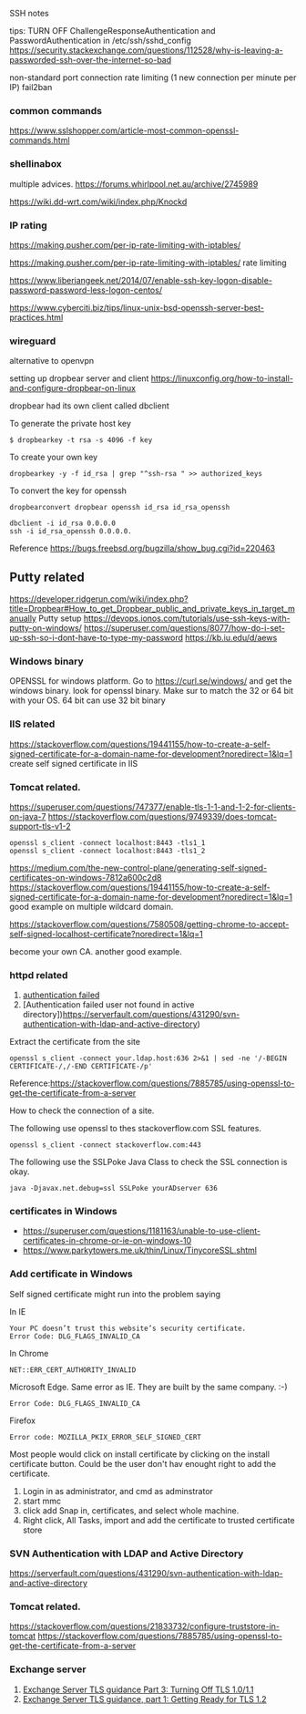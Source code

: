 SSH notes

tips:
TURN OFF ChallengeResponseAuthentication and PasswordAuthentication in /etc/ssh/sshd_config
https://security.stackexchange.com/questions/112528/why-is-leaving-a-passworded-ssh-over-the-internet-so-bad

non-standard port
connection rate limiting (1 new connection per minute per IP)
fail2ban

### common commands
https://www.sslshopper.com/article-most-common-openssl-commands.html

### shellinabox

multiple advices.
https://forums.whirlpool.net.au/archive/2745989

https://wiki.dd-wrt.com/wiki/index.php/Knockd

### IP rating
https://making.pusher.com/per-ip-rate-limiting-with-iptables/

https://making.pusher.com/per-ip-rate-limiting-with-iptables/ rate limiting

https://www.liberiangeek.net/2014/07/enable-ssh-key-logon-disable-password-password-less-logon-centos/

https://www.cyberciti.biz/tips/linux-unix-bsd-openssh-server-best-practices.html




### wireguard 
alternative to openvpn


setting up dropbear server and client
https://linuxconfig.org/how-to-install-and-configure-dropbear-on-linux



dropbear had its own client called dbclient

To generate the private host key
```
$ dropbearkey -t rsa -s 4096 -f key
```
To create your own key
```
dropbearkey -y -f id_rsa | grep "^ssh-rsa " >> authorized_keys
```

To convert the key for openssh
```
dropbearconvert dropbear openssh id_rsa id_rsa_openssh
```

```
dbclient -i id_rsa 0.0.0.0
ssh -i id_rsa_openssh 0.0.0.0.
```
Reference
https://bugs.freebsd.org/bugzilla/show_bug.cgi?id=220463



## Putty related

https://developer.ridgerun.com/wiki/index.php?title=Dropbear#How_to_get_Dropbear_public_and_private_keys_in_target_manually
Putty setup
https://devops.ionos.com/tutorials/use-ssh-keys-with-putty-on-windows/
https://superuser.com/questions/8077/how-do-i-set-up-ssh-so-i-dont-have-to-type-my-password
https://kb.iu.edu/d/aews




### Windows binary

OPENSSL for windows platform.
Go to https://curl.se/windows/ and get the windows binary. look for openssl binary. Make sur to match the 32 or 64 bit with your OS. 64 bit can use 32 bit binary


### IIS related

https://stackoverflow.com/questions/19441155/how-to-create-a-self-signed-certificate-for-a-domain-name-for-development?noredirect=1&lq=1   create self signed certificate in IIS



### Tomcat related.

https://superuser.com/questions/747377/enable-tls-1-1-and-1-2-for-clients-on-java-7
https://stackoverflow.com/questions/9749339/does-tomcat-support-tls-v1-2

```
openssl s_client -connect localhost:8443 -tls1_1
openssl s_client -connect localhost:8443 -tls1_2
```

https://medium.com/the-new-control-plane/generating-self-signed-certificates-on-windows-7812a600c2d8
https://stackoverflow.com/questions/19441155/how-to-create-a-self-signed-certificate-for-a-domain-name-for-development?noredirect=1&lq=1  good example on multiple wildcard domain.

https://stackoverflow.com/questions/7580508/getting-chrome-to-accept-self-signed-localhost-certificate?noredirect=1&lq=1

become your own CA. another good example.

### httpd related

1. [authentication failed](https://serverfault.com/questions/578336/authentication-failed-user-not-found-in-active-directory)
2. [Authentication failed user not found in active directory])https://serverfault.com/questions/431290/svn-authentication-with-ldap-and-active-directory)

Extract the certificate from the site
```
openssl s_client -connect your.ldap.host:636 2>&1 | sed -ne '/-BEGIN CERTIFICATE-/,/-END CERTIFICATE-/p'
```

Reference:https://stackoverflow.com/questions/7885785/using-openssl-to-get-the-certificate-from-a-server

How to check the connection of a site.

The following use openssl to thes stackoverflow.com SSL features.
```
openssl s_client -connect stackoverflow.com:443
```

The following use the SSLPoke Java Class to check the SSL connection is okay.
```
java -Djavax.net.debug=ssl SSLPoke yourADserver 636
```

### certificates in Windows
* https://superuser.com/questions/1181163/unable-to-use-client-certificates-in-chrome-or-ie-on-windows-10
* https://www.parkytowers.me.uk/thin/Linux/TinycoreSSL.shtml


### Add certificate in Windows
Self signed certificate might run into the problem saying 

In IE
```
Your PC doesn’t trust this website’s security certificate. 
Error Code: DLG_FLAGS_INVALID_CA
```

In Chrome
```
NET::ERR_CERT_AUTHORITY_INVALID
```

Microsoft Edge.  Same error as IE.  They are built by the same company. :-)
```
Error Code: DLG_FLAGS_INVALID_CA
```

Firefox
``` 
Error code: MOZILLA_PKIX_ERROR_SELF_SIGNED_CERT
```

Most people would click on install certificate by clicking on the install certificate button.  Could be the user don't hav enought right to add the certificate.

1. Login in as administrator, and cmd as adminstrator
2. start mmc
3. click add Snap in, certificates, and select whole machine.
4. Right click, All Tasks, import and add the certificate to trusted certificate store


### SVN Authentication with LDAP and Active Directory
https://serverfault.com/questions/431290/svn-authentication-with-ldap-and-active-directory

### Tomcat related.
https://stackoverflow.com/questions/21833732/configure-truststore-in-tomcat
https://stackoverflow.com/questions/7885785/using-openssl-to-get-the-certificate-from-a-server


### Exchange server
1. [Exchange Server TLS guidance Part 3: Turning Off TLS 1.0/1.1](https://techcommunity.microsoft.com/t5/exchange-team-blog/exchange-server-tls-guidance-part-3-turning-off-tls-1-0-1-1/ba-p/607898)
2. [Exchange Server TLS guidance, part 1: Getting Ready for TLS 1.2](https://techcommunity.microsoft.com/t5/exchange-team-blog/exchange-server-tls-guidance-part-1-getting-ready-for-tls-1-2/ba-p/607649)
